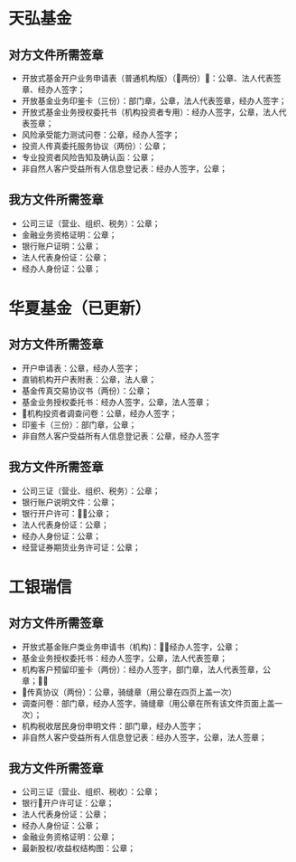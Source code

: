 # 天弘基金
## 对方文件所需签章
- 开放式基金开户业务申请表（普通机构版）（两份）：公章、法人代表签章、经办人签字；
- 开放基金业务印鉴卡（三份）：部门章，公章，法人代表签章，经办人签字；
- 开放式基金业务授权委托书（机构投资者专用）：经办人签字，公章，法人代表签章；
- 风险承受能力测试问卷：公章，经办人签字；
- 投资人传真委托服务协议（两份）：公章；
- 专业投资者风险告知及确认函：公章；
- 非自然人客户受益所有人信息登记表：经办人签字，公章；
## 我方文件所需签章
- 公司三证（营业、组织、税务）：公章；
- 金融业务资格证明：公章；
- 银行账户证明：公章；
- 法人代表身份证：公章；
- 经办人身份证：公章；

# 华夏基金（已更新）
## 对方文件所需签章
- 开户申请表：公章，经办人签字；
- 直销机构开户表附表：公章，法人章；
- 基金传真交易协议书（两份）：公章；
- 基金业务授权委托书：经办人签字，公章，法人签章；
- 机构投资者调查问卷：公章，经办人签字；
- 印鉴卡（三份）：部门章，公章；
- 非自然人客户受益所有人信息登记表：公章，经办人签字

## 我方文件所需签章
- 公司三证（营业、组织、税务）：公章；
- 银行账户说明文件：公章；
- 银行开户许可：公章；
- 法人代表身份证：公章；
- 经办人身份证：公章；
- 经营证券期货业务许可证：公章；

 # 工银瑞信
 ## 对方文件所需签章
 - 开放式基金账户类业务申请书（机构)：经办人签字，公章；
 - 基金业务授权委托书：经办人签字，公章，法人代表签章；
 - 机构客户预留印鉴卡（两份）：经办人签字，部门章，法人代表签章，公章；
 - 传真协议（两份）：公章，骑缝章（用公章在四页上盖一次）
 - 调查问卷：部门章，经办人签字，骑缝章（用公章在所有该文件页面上盖一次）；
 - 机构税收居民身份申明文件：部门章，经办人签字；
 - 非自然人客户受益所有人信息登记表：经办人签字，公章，法人签章；


 ## 我方文件所需签章
 - 公司三证（营业、组织、税收）：公章；
 - 银行开户许可证：公章；
 - 法人代表身份证：公章；
 - 经办人身份证：公章；
 - 金融业务资格证明：公章；
 - 最新股权/收益权结构图：公章；
